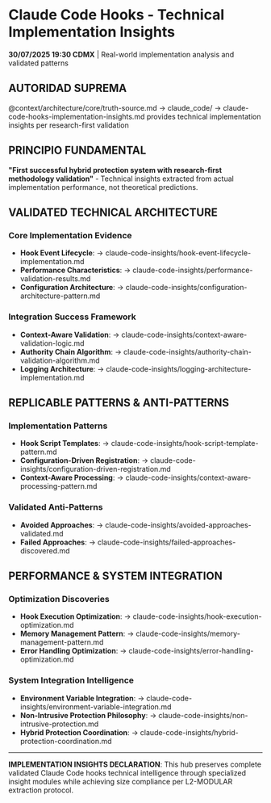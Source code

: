 # Claude Code Hooks - Technical Implementation Insights

**30/07/2025 19:30 CDMX** | Real-world implementation analysis and validated patterns

## AUTORIDAD SUPREMA
@context/architecture/core/truth-source.md → claude_code/ → claude-code-hooks-implementation-insights.md provides technical implementation insights per research-first validation

## PRINCIPIO FUNDAMENTAL
**"First successful hybrid protection system with research-first methodology validation"** - Technical insights extracted from actual implementation performance, not theoretical predictions.

## VALIDATED TECHNICAL ARCHITECTURE

### Core Implementation Evidence
- **Hook Event Lifecycle**: → claude-code-insights/hook-event-lifecycle-implementation.md
- **Performance Characteristics**: → claude-code-insights/performance-validation-results.md
- **Configuration Architecture**: → claude-code-insights/configuration-architecture-pattern.md

### Integration Success Framework
- **Context-Aware Validation**: → claude-code-insights/context-aware-validation-logic.md
- **Authority Chain Algorithm**: → claude-code-insights/authority-chain-validation-algorithm.md
- **Logging Architecture**: → claude-code-insights/logging-architecture-implementation.md

## REPLICABLE PATTERNS & ANTI-PATTERNS

### Implementation Patterns
- **Hook Script Templates**: → claude-code-insights/hook-script-template-pattern.md
- **Configuration-Driven Registration**: → claude-code-insights/configuration-driven-registration.md
- **Context-Aware Processing**: → claude-code-insights/context-aware-processing-pattern.md

### Validated Anti-Patterns
- **Avoided Approaches**: → claude-code-insights/avoided-approaches-validated.md
- **Failed Approaches**: → claude-code-insights/failed-approaches-discovered.md

## PERFORMANCE & SYSTEM INTEGRATION

### Optimization Discoveries
- **Hook Execution Optimization**: → claude-code-insights/hook-execution-optimization.md
- **Memory Management Pattern**: → claude-code-insights/memory-management-pattern.md
- **Error Handling Optimization**: → claude-code-insights/error-handling-optimization.md

### System Integration Intelligence
- **Environment Variable Integration**: → claude-code-insights/environment-variable-integration.md
- **Non-Intrusive Protection Philosophy**: → claude-code-insights/non-intrusive-protection.md
- **Hybrid Protection Coordination**: → claude-code-insights/hybrid-protection-coordination.md

---

**IMPLEMENTATION INSIGHTS DECLARATION**: This hub preserves complete validated Claude Code hooks technical intelligence through specialized insight modules while achieving size compliance per L2-MODULAR extraction protocol.